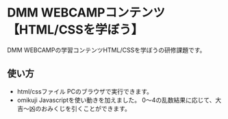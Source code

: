 # DMM WEBCAMPコンテンツ【HTML/CSSを学ぼう】
DMM WEBCAMPの学習コンテンツHTML/CSSを学ぼうの研修課題です。
## 使い方
- html/cssファイル
PCのブラウザで実行できます。
- omikuji
Javascriptを使い動きを加えました。
0～4の乱数結果に応じて、大吉～凶のおみくじを引くことができます。